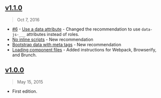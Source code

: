 ## [v1.1.0]
> Oct  7, 2016

- [#6] - [Use a data attribute](https://github.com/rstacruz/rsjs#use-a-data-attribute) - Changed the recommendation to use `data-js-___` attributes instead of roles.
- [No inline scripts](https://github.com/rstacruz/rsjs#no-inline-scripts) - New recommendation
- [Bootstrap data with meta tags](https://github.com/rstacruz/rsjs#bootstrap-data-with-meta-tags) - New recommendation
- [Loading component files](https://github.com/rstacruz/rsjs#loading-component-files) - Added instructions for Webpack, Browserify, and Brunch.

[v1.1.0]: https://github.com/rstacruz/rsjs/compare/v1.0.0...v1.1.0

## [v1.0.0]
> May 15, 2015

- First edition.

[v1.0.0]: https://github.com/rstacruz/rsjs/tree/v1.0.0
[#6]: https://github.com/rstacruz/rsjs/issues/6
